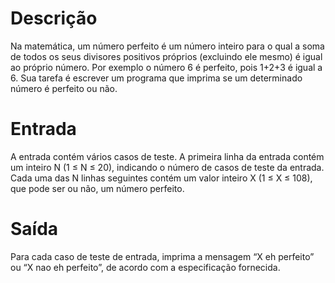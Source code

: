 ﻿# Descrição
Na matemática, um número perfeito é um número inteiro para o qual a soma de todos os seus divisores positivos próprios (excluindo ele mesmo) é igual ao próprio número. Por exemplo o número 6 é perfeito, pois 1+2+3 é igual a 6. Sua tarefa é escrever um programa que imprima se um determinado número é perfeito ou não.

# Entrada
A entrada contém vários casos de teste. A primeira linha da entrada contém um inteiro N (1 ≤ N ≤ 20), indicando o número de casos de teste da entrada. Cada uma das N linhas seguintes contém um valor inteiro X (1 ≤ X ≤ 108), que pode ser ou não, um número perfeito.

# Saída
Para cada caso de teste de entrada, imprima a mensagem “X eh perfeito” ou “X nao eh perfeito”, de acordo com a especificação fornecida.
